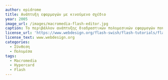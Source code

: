 ```yaml
---
author: epidrome
title: Ανάπτυξη εφαρμογών με κινούμενο σχέδιο
year: 2005 
image_url: /images/macromedia-flash-editor.jpg
caption: Το περιβάλλον ανάπτυξης διαδραστικών πολυμεσικών εφαρμογών που βασίζονται στα κινούμενα σχέδια μοιάζει με τα συγγενικά δημιουργικά εργαλεία και επιτρέπει την σταδιακή εξοικείωση με προχωρημένες έννοιες, όπως έκανε το περιβάλλον ανάπτυξης Hypercard για τα υπερμέσα. Ο χρήστης μπορεί να ξεκινήσει με την δημιουργία διανυσματικών γραφικών για τα κινούμενα σχέδια και σταδιακά να προσθέσει μορφότυπα συμπεριφορών, πολυμέσα, δικτυακά δεδομένα, και τελικά να γράψει κώδικα με πρωτότυπες συμπεριφορές.
license_url: 'https://www.webdesign.org/flash-swish/flash-tutorials/flash-8-environment.9679.html' 
license_text: www.webdesign.org
categories:
  - Σύνθεση 
  - Πολυμέσα
tags:
  - Macromedia 
  - Hypercard
  - Flash
---
```

